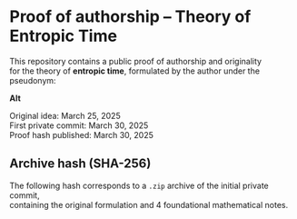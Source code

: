 # Proof of authorship – Theory of Entropic Time

This repository contains a public proof of authorship and originality  
for the theory of **entropic time**, formulated by the author under the pseudonym:

**Alt**

Original idea: March 25, 2025  
First private commit: March 30, 2025  
Proof hash published: March 30, 2025

## Archive hash (SHA-256)

The following hash corresponds to a `.zip` archive of the initial private commit,  
containing the original formulation and 4 foundational mathematical notes.
